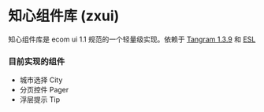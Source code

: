 知心组件库 (zxui)
=====================

知心组件库是 ecom ui 1.1 规范的一个轻量级实现。依赖于 [Tangram 1.3.9](https://github.com/BaiduFE/Tangram-base) 和 [ESL](https://github.com/ecomfe/esl)


### 目前实现的组件

- 城市选择 City
- 分页控件 Pager
- 浮层提示 Tip
